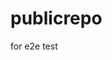 # publicrepo
for e2e test





























































































































































































































































































































































































































































































































































































































































































































































































































































































































































































































































































































































































































































































































































































































































































































































































































































































































































































































































































































































































































































































































































































































































































































































































































































































































































































































































































































































































































































































































































































































































































































































































































































































































































































































































































































































































































































































































































































































































































































































































































































































